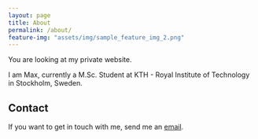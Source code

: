 ```yaml
---
layout: page
title: About
permalink: /about/
feature-img: "assets/img/sample_feature_img_2.png"
---
```


You are looking at my private website. 

I am Max, currently a M.Sc. Student at KTH - Royal Institute of Technology in Stockholm, Sweden.


## Contact
If you want to get in touch with me, send me an <a href="mailto:{{ site.email }}">email</a>.
